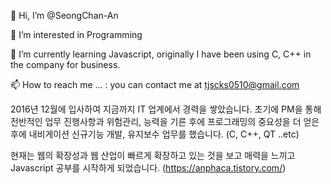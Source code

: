 👋 Hi, I’m @SeongChan-An

👀 I’m interested in Programming

🌱 I’m currently learning Javascript, originally I have been using C, C++ in the company for business.

📫 How to reach me ... : you can contact me at tjscks0510@gmail.com

2016년 12월에 입사하여 지금까지 IT 업계에서 경력을 쌓았습니다.
초기에 PM을 통해 전반적인 업무 진행사항과 위험관리, 능력을 기른 후에 프로그래밍의 중요성을 더 얻은 후에 
내비게이션 신규기능 개발, 유지보수 업무를 했습니다. (C, C++, QT ..etc)

현재는 웹의 확장성과 웹 산업이 빠르게 확장하고 있는 것을 보고 
매력을 느끼고 Javascript 공부를 시작하게 되었습니다.
(https://anphaca.tistory.com/)



<!---
SeongChan-An/SeongChan-An is a ✨ special ✨ repository because its `README.md` (this file) appears on your GitHub profile.
You can click the Preview link to take a look at your changes.
--->
